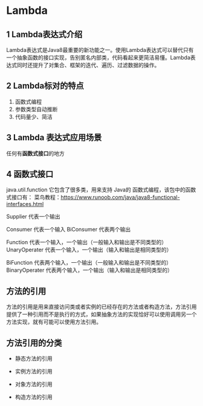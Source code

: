 # Lambda

## 1 Lambda表达式介绍

Lambda表达式是Java8最重要的新功能之一。使用Lambda表达式可以替代只有一个抽象函数的接口实现，告别匿名内部类，代码看起来更简洁易懂。Lambda表达式同时还提升了对集合、框架的迭代、遍历、过滤数据的操作。

## 2 Lambda标对的特点

1. 函数式编程
2. 参数类型自动推断
3. 代码量少、简洁

## 3 Lambda 表达式应用场景
任何有**函数式接口**的地方

## 4 函数式接口
java.util.function 它包含了很多类，用来支持 Java的 函数式编程，该包中的函数式接口有：
菜鸟教程：https://www.runoob.com/java/java8-functional-interfaces.html

Supplier 代表一个输出

Consumer 代表一个输入
BiConsumer 代表两个输出

Function 代表一个输入，一个输出（一般输入和输出是不同类型的）
UnaryOperater 代表一个输入，一个输出（输入和输出是相同类型的）

BiFunction 代表两个输入，一个输出（一般输入和输出是不同类型的）
BinaryOperater 代表两个输入，一个输出（输入和输出是相同类型的）

## 方法的引用
方法的引用是用来直接访问类或者实例的已经存在的方法或者构造方法，方法引用提供了一种引用而不是执行的方式，如果抽象方法的实现恰好可以使用调用另一个方法实现，就有可能可以使用方法引用。
## 方法引用的分类
- 静态方法的引用

- 实例方法的引用

- 对象方法的引用

- 构造方法的引用


